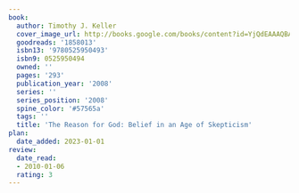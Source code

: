 ```yaml
---
book:
  author: Timothy J. Keller
  cover_image_url: http://books.google.com/books/content?id=YjQdEAAAQBAJ&printsec=frontcover&img=1&zoom=1&edge=curl&source=gbs_api
  goodreads: '1858013'
  isbn13: '9780525950493'
  isbn9: 0525950494
  owned: ''
  pages: '293'
  publication_year: '2008'
  series: ''
  series_position: '2008'
  spine_color: '#57565a'
  tags: ''
  title: 'The Reason for God: Belief in an Age of Skepticism'
plan:
  date_added: 2023-01-01
review:
  date_read:
  - 2010-01-06
  rating: 3
---
```

